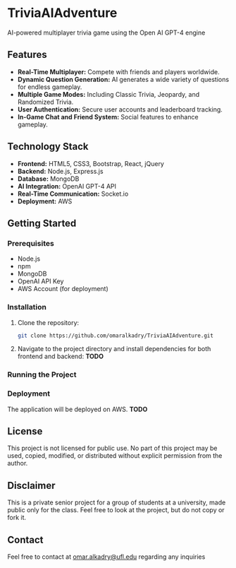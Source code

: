 # TriviaAIAdventure
AI-powered multiplayer trivia game using the Open AI GPT-4 engine

## Features
- **Real-Time Multiplayer:** Compete with friends and players worldwide.
- **Dynamic Question Generation:** AI generates a wide variety of questions for endless gameplay.
- **Multiple Game Modes:** Including Classic Trivia, Jeopardy, and Randomized Trivia.
- **User Authentication:** Secure user accounts and leaderboard tracking.
- **In-Game Chat and Friend System:** Social features to enhance gameplay.

## Technology Stack
- **Frontend:** HTML5, CSS3, Bootstrap, React, jQuery
- **Backend:** Node.js, Express.js
- **Database:** MongoDB
- **AI Integration:** OpenAI GPT-4 API
- **Real-Time Communication:** Socket.io
- **Deployment:** AWS

## Getting Started
### Prerequisites
- Node.js
- npm
- MongoDB
- OpenAI API Key
- AWS Account (for deployment)

### Installation
1. Clone the repository:
   ```bash
   git clone https://github.com/omaralkadry/TriviaAIAdventure.git
   ```
2. Navigate to the project directory and install dependencies for both frontend and backend:
   **TODO**

### Running the Project

### Deployment
The application will be deployed on AWS. **TODO**

## License
This project is not licensed for public use. No part of this project may be used, copied, modified, or distributed without explicit permission from the author.

## Disclaimer
This is a private senior project for a group of students at a university, made public only for the class. Feel free to look at the project, but do not copy or fork it.

## Contact
Feel free to contact at omar.alkadry@ufl.edu regarding any inquiries

